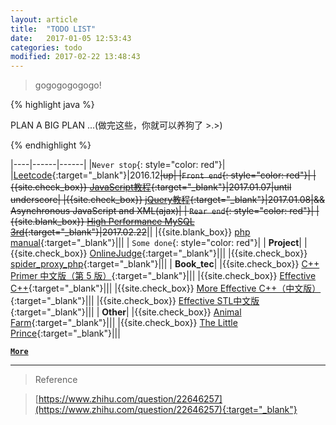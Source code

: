 ```yaml
---
layout: article
title:  "TODO LIST"
date:   2017-01-05 12:53:43
categories: todo
modified: 2017-02-22 13:48:43
---
```


>gogogogogogo!


{% highlight java %}

 PLAN A BIG PLAN ...(做完这些，你就可以养狗了 >.>)

{% endhighlight %}




|----|------|------|
|`Never stop`{: style="color: red"}|
|[Leetcode][Leetcode]{:target="_blank"}|2016.12~~|up|
|`Front end`{: style="color: red"}|
|{{site.check_box}} [JavaScript教程][JavaScript教程]{:target="_blank"}|2017.01.07|until underscore|
|{{site.check_box}} [jQuery教程][jQuery教程]{:target="_blank"}|2017.01.08|&& Asynchronous JavaScript and XML(ajax)|
| `Rear end`{: style="color: red"}|
|{{site.blank_box}} [High Performance MySQL 3rd][High Performance MySQL 3rd]{:target="_blank"}|2017.02.22~~||
|{{site.blank_box}} [php manual][php manual]{:target="_blank"}|||
| `Some done`{: style="color: red"}|
| **Project**|
|{{site.check_box}} [OnlineJudge][OnlineJudge]{:target="_blank"}|||
|{{site.check_box}} [spider_proxy_php][spider_proxy_php]{:target="_blank"}|||
| **Book_tec**|
|{{site.check_box}} [C++ Primer 中文版（第 5 版）][C++ Primer 中文版（第 5 版）]{:target="_blank"}|||
|{{site.check_box}} [Effective C++][Effective C++]{:target="_blank"}|||
|{{site.check_box}} [More Effective C++（中文版）][More Effective C++（中文版）]{:target="_blank"}|||
|{{site.check_box}} [Effective STL中文版][Effective STL中文版]{:target="_blank"}|||
| **Other**|
|{{site.check_box}} [Animal Farm][Animal Farm]{:target="_blank"}|||
|{{site.check_box}} [The Little Prince][The Little Prince]{:target="_blank"}|||

[__`More`__](https://nominationp.github.io/todo/done/)

---

>Reference

>[https://www.zhihu.com/question/22646257](https://www.zhihu.com/question/22646257){:target="_blank"}



[JavaScript教程]: http://www.liaoxuefeng.com/wiki/001434446689867b27157e896e74d51a89c25cc8b43bdb3000
[jQuery教程]:   http://w3school.com.cn/jquery/index.asp
[High Performance MySQL 3rd]: https://book.douban.com/subject/1495763/
[PHP和MySQL Web开发]: https://booreferencek.douban.com/subject/3549421/
[laravel]:   http://laravelacademy.org/
[php manual]:   https://secure.php.net/manual/zh/index.php
[Leetcode]: https://github.com/NominationP/Leetcode_recrod/blob/master/README.md
[OnlineJudge]: http://112.124.38.1/OnlineJudge/
[spider_proxy_php]: https://github.com/NominationP/ph_proxy
[C++ Primer 中文版（第 5 版）]: https://book.douban.com/subject/25708312/
[Effective C++]: https://book.douban.com/subject/1842426/
[More Effective C++（中文版）]: https://book.douban.com/subject/5908727/
[Effective STL中文版]: https://book.douban.com/subject/24534868/
[Animal Farm]: https://book.douban.com/subject/1424313/
[The Little Prince]: https://book.douban.com/subject/1370897/
